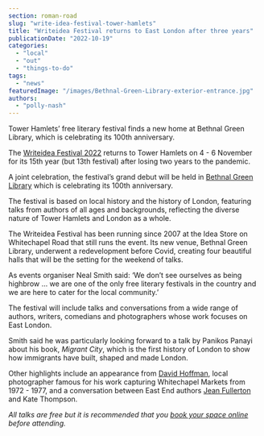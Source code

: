```yaml
---
section: roman-road
slug: "write-idea-festival-tower-hamlets"
title: "Writeidea Festival returns to East London after three years"
publicationDate: "2022-10-19"
categories: 
  - "local"
  - "out"
  - "things-to-do"
tags: 
  - "news"
featuredImage: "/images/Bethnal-Green-Library-exterior-entrance.jpg"
authors: 
  - "polly-nash"
---
```


Tower Hamlets’ free literary festival finds a new home at Bethnal Green Library, which is celebrating its 100th anniversary.

The [Writeidea Festival 2022](https://romanroadlondon.com/events/writeidea-festival-2022-bethnal-green-library/) returns to Tower Hamlets on 4 - 6 November for its 15th year (but 13th festival) after losing two years to the pandemic. 

A joint celebration, the festival’s grand debut will be held in [Bethnal Green Library](https://bethnalgreenlondon.co.uk/public-library-history/) which is celebrating its 100th anniversary. 

The festival is based on local history and the history of London, featuring talks from authors of all ages and backgrounds, reflecting the diverse nature of Tower Hamlets and London as a whole. 

The Writeidea Festival has been running since 2007 at the Idea Store on Whitechapel Road that still runs the event. Its new venue, Bethnal Green Library, underwent a redevelopment before Covid, creating four beautiful halls that will be the setting for the weekend of talks. 

As events organiser Neal Smith said: ‘We don’t see ourselves as being highbrow … we are one of the only free literary festivals in the country and we are here to cater for the local community.’ 

The festival will include talks and conversations from a wide range of authors, writers, comedians and photographers whose work focuses on East London.

Smith said he was particularly looking forward to a talk by Panikos Panayi about his book, _Migrant City_, which is the first history of London to show how immigrants have built, shaped and made London.

Other highlights include an appearance from [David Hoffman](https://romanroadlondon.com/david-hoffman-interview/), local photographer famous for his work capturing Whitechapel Markets from 1972 - 1977, and a conversation between East End authors [Jean Fullerton](https://romanroadlondon.com/jean-fullerton-author-queen-of-east-end/) and Kate Thompson. 

_All talks are free but it is recommended that you_ [_book your space online_](https://romanroadlondon.com/events/writeidea-festival-2022-bethnal-green-library/) _before attending._ 


